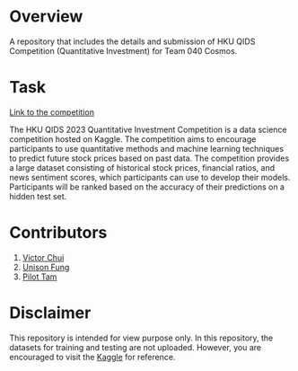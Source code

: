 # Overview
A repository that includes the details and submission of HKU QIDS Competition (Quantitative Investment) for Team 040 Cosmos.

# Task
[Link to the competition](https://www.kaggle.com/competitions/hku-qids-2023-quantitative-investment-competition/data)

The HKU QIDS 2023 Quantitative Investment Competition is a data science competition hosted on Kaggle. The competition aims to encourage participants to use quantitative methods and machine learning techniques to predict future stock prices based on past data. The competition provides a large dataset consisting of historical stock prices, financial ratios, and news sentiment scores, which participants can use to develop their models. Participants will be ranked based on the accuracy of their predictions on a hidden test set.

# Contributors

1. [Victor Chui](https://www.github.com/pvpswaghd)
2. [Unison Fung](https://github.com/unisonF) 
3. [Pilot Tam](https://github.com/PilotTam)

# Disclaimer

This repository is intended for view purpose only. In this repository, the datasets for training and testing are not uploaded. However, you are encouraged to visit the [Kaggle](https://www.kaggle.com/competitions/hku-qids-2023-quantitative-investment-competition/data) for reference.
